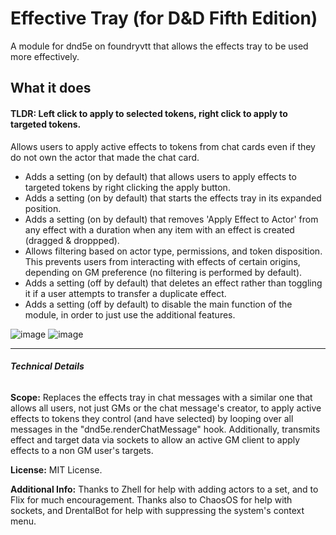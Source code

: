 # Effective Tray (for D&D Fifth Edition)
A module for dnd5e on foundryvtt that allows the effects tray to be used more effectively.

## What it does 
#### TLDR: Left click to apply to selected tokens, right click to apply to targeted tokens.
Allows users to apply active effects to tokens from chat cards even if they do not own the actor that made the chat card.
- Adds a setting (on by default) that allows users to apply effects to targeted tokens by right clicking the apply button.
- Adds a setting (on by default) that starts the effects tray in its expanded position.
- Adds a setting (on by default) that removes 'Apply Effect to Actor' from any effect with a duration when any item with an effect is created (dragged & droppped).
- Allows filtering based on actor type, permissions, and token disposition. This prevents users from interacting with effects of certain origins, depending on GM preference (no filtering is performed by default).
- Adds a setting (off by default) that deletes an effect rather than toggling it if a user attempts to transfer a duplicate effect.
- Adds a setting (off by default) to disable the main function of the module, in order to just use the additional features.

![image](https://github.com/etiquettestartshere/effectivetray/assets/148253744/6680fe92-f0ec-4918-8a80-00b5e1cd3764) ![image](https://github.com/etiquettestartshere/effectivetray/assets/148253744/86d58d55-52e4-4941-a845-f3f722919d0b)

___
###### **Technical Details**

**Scope:** Replaces the effects tray in chat messages with a similar one that allows all users, not just GMs or the chat message's creator, to apply active effects to tokens they control (and have selected) by looping over all messages in the "dnd5e.renderChatMessage" hook. Additionally, transmits effect and target data via sockets to allow an active GM client to apply effects to a non GM user's targets.

**License:** MIT License.

**Additional Info:** Thanks to Zhell for help with adding actors to a set, and to Flix for much encouragement. Thanks also to ChaosOS for help with sockets, and DrentalBot for help with suppressing the system's context menu.
